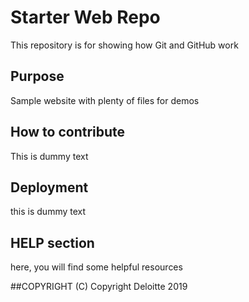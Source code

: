 # Starter Web Repo

This repository is for showing how Git and GitHub work

## Purpose

Sample website with plenty of files for demos

## How to contribute

This is dummy text

## Deployment

this is dummy text


## HELP section

here, you will find some helpful resources

##COPYRIGHT
(C) Copyright Deloitte 2019